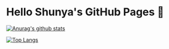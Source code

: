 # Hello Shunya's GitHub Pages 👋
[![Anurag's github stats](https://github-readme-stats.vercel.app/api?username=Shunya078&count_private=true&show_icons=true&theme=cobalt)](https://github.com/anuraghazra/github-readme-stats)

[![Top Langs](https://github-readme-stats.vercel.app/api/top-langs/?username=Shunya078&layout=compact&count_private=true&theme=cobalt&hide=asp,c%23&langs_count=8)](https://github.com/anuraghazra/github-readme-stats)

<!-- Empty is %20, # is %23 -->

<!--
**Shunya078/Shunya078** is a ✨ _special_ ✨ repository because its `README.md` (this file) appears on your GitHub profile.

Here are some ideas to get you started:

- 🔭 I’m currently working on ...
- 🌱 I’m currently learning ...
- 👯 I’m looking to collaborate on ...
- 🤔 I’m looking for help with ...
- 💬 Ask me about ...
- 📫 How to reach me: ...
- 😄 Pronouns: ...
- ⚡ Fun fact: ...
-->
